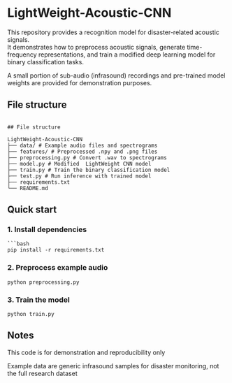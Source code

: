 # LightWeight-Acoustic-CNN
This repository provides a recognition model for disaster-related acoustic signals.  
It demonstrates how to preprocess acoustic signals, generate time-frequency representations, 
and train a modified deep learning model for binary classification tasks.  

A small portion of sub-audio (infrasound) recordings and pre-trained model weights are provided 
for demonstration purposes.
## File structure
```

## File structure

LightWeight-Acoustic-CNN
├── data/ # Example audio files and spectrograms
├── features/ # Preprocessed .npy and .png files
├── preprocessing.py # Convert .wav to spectrograms
├── model.py # Modified  LightWeight CNN model
├── train.py # Train the binary classification model
├── test.py # Run inference with trained model
├── requirements.txt
└── README.md

```

## Quick start

### 1. Install dependencies
    ```bash
    pip install -r requirements.txt

### 2. Preprocess example audio
    python preprocessing.py
### 3. Train the model
    python train.py

## Notes
This code is for demonstration and reproducibility only

Example data are generic infrasound samples for disaster monitoring, not the full research dataset

